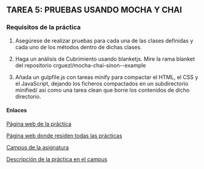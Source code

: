 ## TAREA 5: PRUEBAS USANDO MOCHA Y CHAI

### Requisitos de la práctica
  1. Asegúrese de realizar pruebas para cada una de las clases definidas y cada uno de los métodos dentro de dichas clases.

  2. Haga un análisis de Cubrimiento usando blanketjs. Mire la rama blanket del repositorio crguezl/mocha-chai-sinon--example
  3. Añada un gulpfile.js con tareas minify para compactar el HTML, el CSS y el JavaScript, dejando los ficheros compactados en un subdirectorio minified/ así como una tarea clean que borre los contenidos de dicho directorio.

#### Enlaces
[Página web de la práctica]()

[Página web donde residen todas las prácticas]()

[Campus de la asignatura](https://campusvirtual.ull.es/1516/course/view.php?id=178)

[Descripción de la práctica en el campus](https://campusvirtual.ull.es/1516/mod/page/view.php?id=182932)
